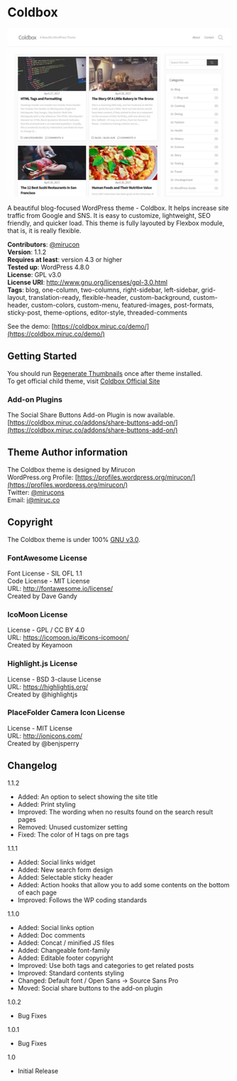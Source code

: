 # Coldbox

![coldbox-screenshot](/screenshot.jpg)

A beautiful blog-focused WordPress theme - Coldbox. It helps increase site traffic from Google and SNS. It is easy to customize, lightweight, SEO friendly, and quicker load. This theme is fully layouted by Flexbox module, that is, it is really flexible.

**Contributors**: [@mirucon](https://profiles.wordpress.org/mirucon/)  
**Version**: 1.1.2  
**Requires at least**: version 4.3 or higher  
**Tested up**: WordPress 4.8.0  
**License**: GPL v3.0  
**License URI**: http://www.gnu.org/licenses/gpl-3.0.html  
**Tags**: blog, one-column, two-columns, right-sidebar, left-sidebar, grid-layout, translation-ready, flexible-header, custom-background, custom-header, custom-colors, custom-menu, featured-images, post-formats, sticky-post, theme-options, editor-style, threaded-comments

See the demo: [https://coldbox.miruc.co/demo/](https://coldbox.miruc.co/demo/)

## Getting Started
You should run [Regenerate Thumbnails](https://ja.wordpress.org/plugins/regenerate-thumbnails/) once after theme installed.  
To get official child theme, visit [Coldbox Official Site](https://coldbox.miruc.co/)
<!-- **Documentation** -->

### Add-on Plugins
The Social Share Buttons Add-on Plugin is now available.  
[https://coldbox.miruc.co/addons/share-buttons-add-on/](https://coldbox.miruc.co/addons/share-buttons-add-on/)

## Theme Author information
The Coldbox theme is designed by Mirucon  
WordPress.org Profile: [https://profiles.wordpress.org/mirucon/](https://profiles.wordpress.org/mirucon/)  
Twitter: [@mirucons](https://twitter.com/@mirucons)  
Email: i@miruc.co

## Copyright
The Coldbox theme is under 100% [GNU v3.0](http://www.gnu.org/licenses/gpl-3.0.html).

### FontAwesome License
Font License - SIL OFL 1.1  
Code License - MIT License  
URL: http://fontawesome.io/license/  
Created by Dave Gandy  

### IcoMoon License
License - GPL / CC BY 4.0  
URL: https://icomoon.io/#icons-icomoon/  
Created by Keyamoon  

### Highlight.js License
License - BSD 3-clause License  
URL: https://highlightjs.org/  
Created by @highlightjs  

### PlaceFolder Camera Icon License
License - MIT License  
URL: http://ionicons.com/  
Created by @benjsperry  

## Changelog

1.1.2

- Added: An option to select showing the site title
- Added: Print styling
- Improved: The wording when no results found on the search result pages
- Removed: Unused customizer setting
- Fixed: The color of H tags on pre tags

1.1.1

- Added: Social links widget
- Added: New search form design
- Added: Selectable sticky header
- Added: Action hooks that allow you to add some contents on the bottom of each page
- Improved: Follows the WP coding standards

1.1.0

- Added: Social links option
- Added: Doc comments
- Added: Concat / minified JS files
- Added: Changeable font-family
- Added: Editable footer copyright
- Improved: Use both tags and categories to get related posts
- Improved: Standard contents styling
- Changed: Default font / Open Sans -> Source Sans Pro
- Moved: Social share buttons to the add-on plugin

1.0.2

- Bug Fixes

1.0.1

- Bug Fixes

1.0

- Initial Release

